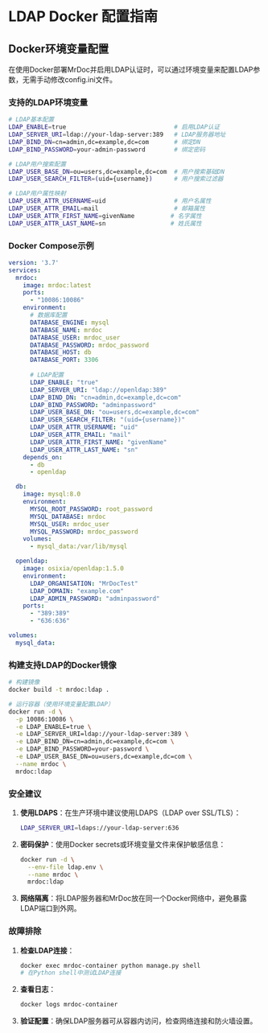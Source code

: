 # LDAP Docker 配置指南

## Docker环境变量配置

在使用Docker部署MrDoc并启用LDAP认证时，可以通过环境变量来配置LDAP参数，无需手动修改config.ini文件。

### 支持的LDAP环境变量

```bash
# LDAP基本配置
LDAP_ENABLE=true                              # 启用LDAP认证
LDAP_SERVER_URI=ldap://your-ldap-server:389   # LDAP服务器地址
LDAP_BIND_DN=cn=admin,dc=example,dc=com       # 绑定DN
LDAP_BIND_PASSWORD=your-admin-password        # 绑定密码

# LDAP用户搜索配置
LDAP_USER_BASE_DN=ou=users,dc=example,dc=com  # 用户搜索基础DN
LDAP_USER_SEARCH_FILTER=(uid={username})      # 用户搜索过滤器

# LDAP用户属性映射
LDAP_USER_ATTR_USERNAME=uid                   # 用户名属性
LDAP_USER_ATTR_EMAIL=mail                     # 邮箱属性
LDAP_USER_ATTR_FIRST_NAME=givenName          # 名字属性
LDAP_USER_ATTR_LAST_NAME=sn                  # 姓氏属性
```

### Docker Compose示例

```yaml
version: '3.7'
services:
  mrdoc:
    image: mrdoc:latest
    ports:
      - "10086:10086"
    environment:
      # 数据库配置
      DATABASE_ENGINE: mysql
      DATABASE_NAME: mrdoc
      DATABASE_USER: mrdoc_user
      DATABASE_PASSWORD: mrdoc_password
      DATABASE_HOST: db
      DATABASE_PORT: 3306
      
      # LDAP配置
      LDAP_ENABLE: "true"
      LDAP_SERVER_URI: "ldap://openldap:389"
      LDAP_BIND_DN: "cn=admin,dc=example,dc=com"
      LDAP_BIND_PASSWORD: "adminpassword"
      LDAP_USER_BASE_DN: "ou=users,dc=example,dc=com"
      LDAP_USER_SEARCH_FILTER: "(uid={username})"
      LDAP_USER_ATTR_USERNAME: "uid"
      LDAP_USER_ATTR_EMAIL: "mail"
      LDAP_USER_ATTR_FIRST_NAME: "givenName"
      LDAP_USER_ATTR_LAST_NAME: "sn"
    depends_on:
      - db
      - openldap

  db:
    image: mysql:8.0
    environment:
      MYSQL_ROOT_PASSWORD: root_password
      MYSQL_DATABASE: mrdoc
      MYSQL_USER: mrdoc_user
      MYSQL_PASSWORD: mrdoc_password
    volumes:
      - mysql_data:/var/lib/mysql

  openldap:
    image: osixia/openldap:1.5.0
    environment:
      LDAP_ORGANISATION: "MrDocTest"
      LDAP_DOMAIN: "example.com"
      LDAP_ADMIN_PASSWORD: "adminpassword"
    ports:
      - "389:389"
      - "636:636"

volumes:
  mysql_data:
```

### 构建支持LDAP的Docker镜像

```bash
# 构建镜像
docker build -t mrdoc:ldap .

# 运行容器（使用环境变量配置LDAP）
docker run -d \
  -p 10086:10086 \
  -e LDAP_ENABLE=true \
  -e LDAP_SERVER_URI=ldap://your-ldap-server:389 \
  -e LDAP_BIND_DN=cn=admin,dc=example,dc=com \
  -e LDAP_BIND_PASSWORD=your-password \
  -e LDAP_USER_BASE_DN=ou=users,dc=example,dc=com \
  --name mrdoc \
  mrdoc:ldap
```

### 安全建议

1. **使用LDAPS**：在生产环境中建议使用LDAPS（LDAP over SSL/TLS）：
   ```bash
   LDAP_SERVER_URI=ldaps://your-ldap-server:636
   ```

2. **密码保护**：使用Docker secrets或环境变量文件来保护敏感信息：
   ```bash
   docker run -d \
     --env-file ldap.env \
     --name mrdoc \
     mrdoc:ldap
   ```

3. **网络隔离**：将LDAP服务器和MrDoc放在同一个Docker网络中，避免暴露LDAP端口到外网。

### 故障排除

1. **检查LDAP连接**：
   ```bash
   docker exec mrdoc-container python manage.py shell
   # 在Python shell中测试LDAP连接
   ```

2. **查看日志**：
   ```bash
   docker logs mrdoc-container
   ```

3. **验证配置**：确保LDAP服务器可从容器内访问，检查网络连接和防火墙设置。
